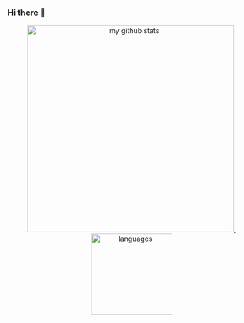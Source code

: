 ### Hi there 👋

<!--
**jackdelahunt/jackdelahunt** is a ✨ _special_ ✨ repository because its `README.md` (this file) appears on your GitHub profile.

<!-- status codes -->
<a align="center" href="https://jackdelahunt.github.io">
    <p align="center">
    <img src="https://github-readme-stats.vercel.app/api?username=jackdelahunt&show_icons=true&theme=tokyonight" alt="my github stats" width="420"/>&nbsp;<img src="https://github-readme-stats.vercel.app/api/top-langs/?username=jackdelahunt&layout=compact&theme=tokyonight" alt="languages" height="165">
    </p>
</a>
